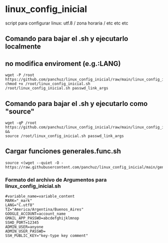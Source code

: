 # linux_config_inicial
script para configurar linux: utf.8 / zona horaria / etc etc etc


## Comando para bajar el .sh y ejecutarlo localmente
## no modifica enviroment (e.g.:LANG)
```
wget -P /root https://github.com/panchuz/linux_config_inicial/raw/main/linux_config_inicial.sh 
chmod +x /root/linux_config_inicial.sh
/root/linux_config_inicial.sh passwd_link_args
```

## Comando para bajar el .sh y ejecutarlo como "source"
```
wget -qP /root https://github.com/panchuz/linux_config_inicial/raw/main/linux_config_inicial.sh &&
source /root/linux_config_inicial.sh passwd_link_args
```

## Cargar funciones generales.func.sh
```
source <(wget --quiet -O - https://raw.githubusercontent.com/panchuz/linux_config_inicial/main/generales.func.sh)
```

### Formato del archivo de Argumentos para linux_config_inicial.sh
```
#variable_name=variable_content
MARK="_mark"
LANG="C.utf8"
TZ="America/Argentina/Buenos_Aires"
GOOGLE_ACCOUNT=account_name
GMAIL_APP_PASSWD=abcdefghijklmnop
SSHD_PORT=12345
ADMIN_USER=anyone
ADMIN_USER_PASSWD=
SSH_PUBLIC_KEY="key-type key comment"
```

